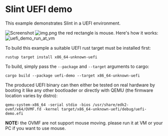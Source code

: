 <!-- Copyright © SixtyFPS GmbH <info@slint.dev> ; SPDX-License-Identifier: MIT -->

# Slint UEFI demo

This example demonstrates Slint in a UEFI environment.

![Screenshot](https://user-images.githubusercontent.com/1486/231705364-8c490e25-48cf-4626-a34b-2bf7239c1245.jpg)
![img.png](https://github.com/slint-ui/slint/assets/12370628/d329f6ee-184f-4c62-8b36-e32123211685)
the red rectangle is mouse. Here's how it works:
![uefi_demo_run_at_vm](https://github.com/slint-ui/slint/assets/12370628/ae534a8e-a138-4333-8813-4b4199d5e806)

To build this example a suitable UEFI rust target must be installed first:

```shell
rustup target install x86_64-unknown-uefi
```

To build, simply pass the `--package` and `--target` arguments to cargo:

```shell
cargo build --package uefi-demo --target x86_64-unknown-uefi
```

The produced UEFI binary can then either be tested on real hardware by booting
it like any other bootloader or directly with QEMU (the firmware location
varies by distro):

```shell
qemu-system-x86_64 -serial stdio -bios /usr/share/edk2-ovmf/x64/OVMF.fd -kernel target/x86_64-unknown-uefi/debug/uefi-demo.efi
```

**NOTE:** the OVMF are not support mouse moving. please run it at VM or your PC if you want to use mouse.
